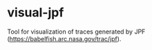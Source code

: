 # visual-jpf

Tool for visualization of traces generated by JPF (https://babelfish.arc.nasa.gov/trac/jpf).